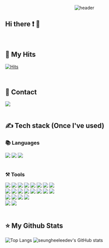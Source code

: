 <div align="center">
  
![header](https://capsule-render.vercel.app/api?type=waving&height=200&color=timeGradient&text=Seunghee's%20GitHub👩‍💻&animation=twinkling&fontSize=50&fontAlignY=35)
</div>

<div align = "left">

## Hi there ❗ 👋


<br>

## 🧑 My Hits
[![Hits](https://hits.seeyoufarm.com/api/count/incr/badge.svg?url=https%3A%2F%2Fgithub.com%2Fseungheeleedev%2Fhit-counter&count_bg=%23E4A9FF&title_bg=%23B8B8B8&icon=ghostery.svg&icon_color=%23FFFFFF&title=Hits&edge_flat=false)](https://hits.seeyoufarm.com)

<br>

## 📱 Contact
<img src="https://img.shields.io/badge/sh.lee.elec@gmail.com-EA4335?style=flat-square&logo=Gmail&logoColor=white">

<br>
<br>

## ✍️ Tech stack (Once I've used)
### 📚 Languages
<img src="https://img.shields.io/badge/C-A8B9CC?style=flat-square&logo=C&logoColor=white">
<img src="https://img.shields.io/badge/C%23-239120?style=flat-square&logo=csharp&logoColor=white">
<img src="https://img.shields.io/badge/Python-3776AB?style=flat-square&logo=Python&logoColor=yellow">

<br>
<br>

### ⚒️ Tools
<img src="https://img.shields.io/badge/Github-181717?style=flat-square&logo=Github&logoColor=white">
<img src ="https://img.shields.io/badge/DEV%20C++-000a71.svg?&style=flat-square">
<img src="https://img.shields.io/badge/Arduino-00979D?style=flat-square&logo=arduino&logoColor=white">
<img src ="https://img.shields.io/badge/MPLAB%20X%20IDE-062e39.svg?&style=flat-square">
<img src ="https://img.shields.io/badge/CodeVisionAVR-FF0000.svg?&style=flat-square">
<img src="https://img.shields.io/badge/STM32CubeIDE-03234B?style=flat-square&logo=stmicroelectronics&logoColor=white">
<img src="https://img.shields.io/badge/Visual%20Studio-5C2D91?style=flat-square&logo=visualstudio&logoColor=white">
<img src="https://img.shields.io/badge/Visual%20Studio%20Code-007ACC?style=flat-square&logo=visualstudiocode&logoColor=white">

<br>

<img src ="https://img.shields.io/badge/Splan7.0-c08245.svg?&style=flat-square">
<img src ="https://img.shields.io/badge/OrCAD-e41134.svg?&style=flat-square">
<img src ="https://img.shields.io/badge/ICAP/4-9c2931.svg?&style=flat-square">
<img src ="https://img.shields.io/badge/Tinkercad-595959.svg?&style=flat-square">
<img src ="https://img.shields.io/badge/Frizing-df4833.svg?&style=flat-square">
<img src ="https://img.shields.io/badge/Proteus%208-006074.svg?&style=flat-square">
<img src="https://img.shields.io/badge/Altium%20Designer-A5915F?style=flat-square&logo=altiumdesigner&logoColor=white">
<img src="https://img.shields.io/badge/Rhino5-801010?style=flat-square&logo=rhinoceros&logoColor=white">

<br>

<img src="https://img.shields.io/badge/Microsoft%20Word-2B579A?style=flat-square&logo=microsoftword&logoColor=white">
<img src="https://img.shields.io/badge/Microsoft%20PowerPoint-B7472A?style=flat-square&logo=microsoftpowerpoint&logoColor=white">
<img src="https://img.shields.io/badge/Microsoft%20Excel-217346?style=flat-square&logo=microsoftexcel&logoColor=white">
<img src="https://img.shields.io/badge/Microsoft%20Visio-181717?style=flat-square&logo=microsoftvisio&logoColor=white">

<br>

<img src="https://img.shields.io/badge/Adobe%20Photoshop-31A8FF?style=flat-square&logo=adobephotoshop&logoColor=white">
<img src="https://img.shields.io/badge/Adobe%20Premiere%20Pro-9999FF?style=flat-square&logo=adobepremierepro&logoColor=white">

<br>

<br>

## ⭐ My Github Stats
![Top Langs](https://github-readme-stats.vercel.app/api/top-langs/?username=seungheeleedev&layout=compact&theme=aura)
![seungheeleedev's GitHub stats](https://github-readme-stats.vercel.app/api?username=seungheeleedev&show_icons=true&theme=aura)

<br>
<br>


</div>
